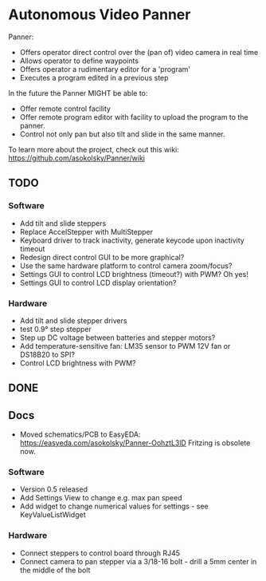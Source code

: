 # Autonomous Video Panner

Panner:
   * Offers operator direct control over the (pan of) video camera in real time
   * Allows operator to define waypoints
   * Offers operator a rudimentary editor for a 'program'
   * Executes a program edited in a previous step

In the future the Panner MIGHT be able to:
   * Offer remote control facility
   * Offer remote program editor with facility to upload the program to the panner.
   * Control not only pan but also tilt and slide in the same manner.


To learn more about the project, check out this wiki:
https://github.com/asokolsky/Panner/wiki

## TODO

### Software
  * Add tilt and slide steppers
  * Replace AccelStepper with MultiStepper
  * Keyboard driver to track inactivity, generate keycode upon inactivity timeout
  * Redesign direct control GUI to be more graphical?
  * Use the same hardware platform to control camera zoom/focus?
  * Settings GUI to control LCD brightness (timeout?) with PWM?  Oh yes!
  * Settings GUI to control LCD display orientation?

### Hardware
  * Add tilt and slide stepper drivers
  * test 0.9° step stepper
  * Step up DC voltage between batteries and stepper motors?
  * Add temperature-sensitive fan: LM35 sensor to PWM 12V fan or DS18B20 to SPI?
  * Control LCD brightness with PWM?

## DONE

## Docs
  * Moved schematics/PCB to EasyEDA: https://easyeda.com/asokolsky/Panner-OohztL3lD
    Fritzing is obsolete now.

### Software
  * Version 0.5 released
  * Add Settings View to change e.g. max pan speed
  * Add widget to change numerical values for settings - see KeyValueListWidget

### Hardware
  * Connect steppers to control board through RJ45
  * Connect camera to pan stepper via a 3/18-16 bolt - drill a 5mm center in the middle of the bolt
